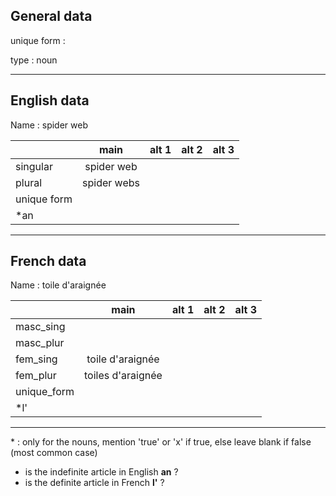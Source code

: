 ## General data

unique form :

type : noun

---

## English data

Name : spider web

|             |    main     | alt 1 | alt 2 | alt 3 |
| :---------- | :---------: | :---: | :---: | ----- |
| singular    | spider web  |       |       |       |
| plural      | spider webs |       |       |       |
| unique form |             |       |       |       |
| \*an        |             |       |       |       |

---

## French data

Name : toile d'araignée

|             |       main        | alt 1 | alt 2 | alt 3 |
| :---------- | :---------------: | :---: | :---: | :---: |
| masc_sing   |                   |       |       |       |
| masc_plur   |                   |       |       |       |
| fem_sing    | toile d'araignée  |       |       |       |
| fem_plur    | toiles d'araignée |       |       |       |
| unique_form |                   |       |       |       |
| \*l'        |                   |       |       |       |

---

\* : only for the nouns, mention 'true' or 'x' if true, else leave blank if false (most common case)

- is the indefinite article in English **an** ?
- is the definite article in French **l'** ?
